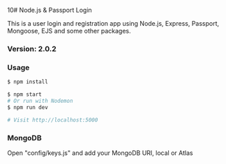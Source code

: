 10# Node.js & Passport Login

This is a user login and registration app using Node.js, Express, Passport, Mongoose, EJS and some other packages.

### Version: 2.0.2

### Usage

```sh
$ npm install
```

```sh
$ npm start
# Or run with Nodemon
$ npm run dev

# Visit http://localhost:5000
```

### MongoDB

Open "config/keys.js" and add your MongoDB URI, local or Atlas
